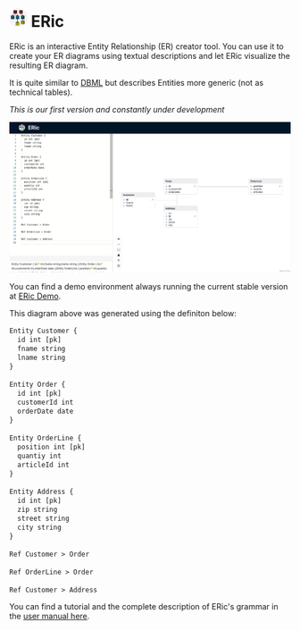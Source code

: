 # <img src="src/logo.png" alt="logo" width="32"/> ERic	

ERic is an interactive Entity Relationship (ER) creator tool. You can use it to create your ER diagrams using textual descriptions and let ERic visualize the resulting ER diagram.

It is quite similar to [DBML](https://dbml.dbdiagram.io/) but describes Entities more generic (not as technical tables).

*This is our first version and constantly under development*

![eric.png](eric.png)

You can find a demo environment always running the current stable version at [ERic Demo](https://demoeric.netlify.app/).

This diagram above was generated using the definiton below:

```
Entity Customer {
  id int [pk]
  fname string
  lname string
}

Entity Order {
  id int [pk]
  customerId int
  orderDate date
}

Entity OrderLine {
  position int [pk]
  quantiy int
  articleId int
}

Entity Address {
  id int [pk]
  zip string
  street string
  city string  
}

Ref Customer > Order

Ref OrderLine > Order

Ref Customer > Address
```

You can find a tutorial and the complete description of ERic's grammar in the [user manual here](doc/Userdoc.md).
